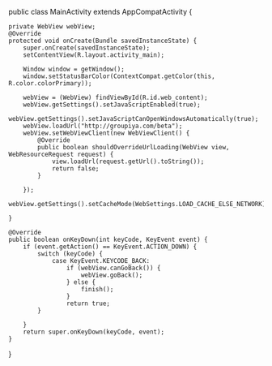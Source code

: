 public class MainActivity extends AppCompatActivity {

    private WebView webView;
    @Override
    protected void onCreate(Bundle savedInstanceState) {
        super.onCreate(savedInstanceState);
        setContentView(R.layout.activity_main);

        Window window = getWindow();
        window.setStatusBarColor(ContextCompat.getColor(this, R.color.colorPrimary));

        webView = (WebView) findViewById(R.id.web_content);
        webView.getSettings().setJavaScriptEnabled(true);
        webView.getSettings().setJavaScriptCanOpenWindowsAutomatically(true);
        webView.loadUrl("http://groupiya.com/beta");
        webView.setWebViewClient(new WebViewClient() {
            @Override
            public boolean shouldOverrideUrlLoading(WebView view, WebResourceRequest request) {
                view.loadUrl(request.getUrl().toString());
                return false;
            }

        });
        webView.getSettings().setCacheMode(WebSettings.LOAD_CACHE_ELSE_NETWORK);

    }

    @Override
    public boolean onKeyDown(int keyCode, KeyEvent event) {
        if (event.getAction() == KeyEvent.ACTION_DOWN) {
            switch (keyCode) {
                case KeyEvent.KEYCODE_BACK:
                    if (webView.canGoBack()) {
                        webView.goBack();
                    } else {
                        finish();
                    }
                    return true;
            }

        }
        return super.onKeyDown(keyCode, event);
    }
}
